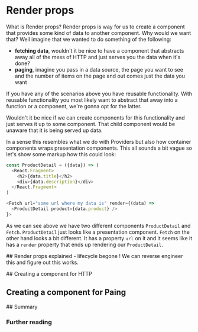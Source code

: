 # Render props

What is Render props? Render props is way for us to create a component that provides some kind of data to another component. Why would we want that? Well imagine that we wanted to do something of the following:

* **fetching data**, wouldn't it be nice to have a component that abstracts away all of the mess of HTTP and just serves you the data when it's done?
* **paging**, imagine you pass in a data source, the page you want to see and the number of items on the page and out comes just the data you want


If you have any of the scenarios above you have reusable functionality. With reusable functionality you most likely want to abstract that away into a function or a component, we're gonna opt for the latter. 

Wouldn't it be nice if we can create components for this functionality and just serves it up to some component. That child component would be unaware that it is being served up data. 

In a sense this resembles what we do with Providers but also how container components wraps presentation components. This all sounds a bit vague so let's show some markup how this could look:

```js
const ProductDetail = ({data}) => (
  <React.Fragment>
    <h2>{data.title}</h2>
    <div>{data.description}</div>
  </React.Fragment>
)

<Fetch url="some url where my data is" render={(data) => 
  <ProductDetail product={data.product} />
}>
```

As we can see above we have two different components `ProductDetail` and `Fetch`. `ProductDetail` just looks like a presentation component. `Fetch` on the other hand looks a bit different. It has a property `url` on it and it seems like it has a `render` property that ends up rendering our `ProductDetail`. 


## Render props explained - lifecycle begone !
We can reverse engineer this and figure out this works.


## Creating a component for HTTP
## Creating a component for Paing

## Summary
### Further reading 

